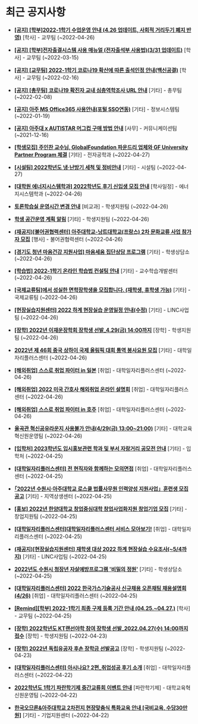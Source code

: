 # 최근 공지사항

* **[[공지] [학부]2022-1학기 수업운영 안내 (4.26 업데이트, 사회적 거리두기 폐지 반영)](http://ajou.ac.kr/kr/ajou/notice.do?mode=view&amp;articleNo=196998&amp;article.offset=0&amp;articleLimit=30)**
 [학사] - 교무팀 (~2022-04-26)

* **[[공지] [학부]전자출결시스템 사용 매뉴얼 (전자출석부 사용법)(3/31 업데이트)](http://ajou.ac.kr/kr/ajou/notice.do?mode=view&amp;articleNo=192571&amp;article.offset=0&amp;articleLimit=30)**
 [학사] - 교무팀 (~2022-03-15)

* **[[공지] [교무팀] 2022-1학기 코로나19 확산에 따른 출석인정 안내(백신공결)](http://ajou.ac.kr/kr/ajou/notice.do?mode=view&amp;articleNo=180913&amp;article.offset=0&amp;articleLimit=30)**
 [학사] - 교무팀 (~2022-02-16)

* **[[공지] [총무팀] 코로나19 확진자 교내 심층역학조사 URL 안내](http://ajou.ac.kr/kr/ajou/notice.do?mode=view&amp;articleNo=180493&amp;article.offset=0&amp;articleLimit=30)**
 [기타] - 총무팀 (~2022-02-08)

* **[[공지] 아주 MS Office365 사용안내(포털 SSO연동)](http://ajou.ac.kr/kr/ajou/notice.do?mode=view&amp;articleNo=179802&amp;article.offset=0&amp;articleLimit=30)**
 [기타] - 정보시스템팀 (~2022-01-19)

* **[[공지] 아주대 x AUTISTAR 머그컵 구매 방법 안내](http://ajou.ac.kr/kr/ajou/notice.do?mode=view&amp;articleNo=147976&amp;article.offset=0&amp;articleLimit=30)**
 [사무] - 커뮤니케이션팀 (~2021-12-16)

* **[[학생모집] 주인찬 교수님, GlobalFoundation 파운드리 업체와 GF University Partner Program 체결](http://ajou.ac.kr/kr/ajou/notice.do?mode=view&amp;articleNo=197031&amp;article.offset=0&amp;articleLimit=30)**
 [기타] - 전자공학과 (~2022-04-27)

* **[[시설팀] 2022학년도 냉·난방기 세척 및 정비안내](http://ajou.ac.kr/kr/ajou/notice.do?mode=view&amp;articleNo=197029&amp;article.offset=0&amp;articleLimit=30)**
 [기타] - 시설팀 (~2022-04-27)

* **[[대학원 에너지시스템학과] 2022학년도 후기 신입생 모집 안내](http://ajou.ac.kr/kr/ajou/notice.do?mode=view&amp;articleNo=196997&amp;article.offset=0&amp;articleLimit=30)**
 [학사일정] - 에너지시스템학과 (~2022-04-26)

* **[토론학습실 운영시간 변경 안내](http://ajou.ac.kr/kr/ajou/notice.do?mode=view&amp;articleNo=196955&amp;article.offset=0&amp;articleLimit=30)**
 [비교과] - 학생지원팀 (~2022-04-26)

* **[학생 공간운영 계획 알림](http://ajou.ac.kr/kr/ajou/notice.do?mode=view&amp;articleNo=196951&amp;article.offset=0&amp;articleLimit=30)**
 [기타] - 학생지원팀 (~2022-04-26)

* **[(재공지)[불어권협력센터] 아주대학교-낭트대학교(프랑스) 2차 문화교류 사업 참가자 모집](http://ajou.ac.kr/kr/ajou/notice.do?mode=view&amp;articleNo=196949&amp;article.offset=0&amp;articleLimit=30)**
 [행사] - 불어권협력센터 (~2022-04-26)

* **[[경기도 청년 마음건강 지원사업] 마음세움 집단상담 프로그램](http://ajou.ac.kr/kr/ajou/notice.do?mode=view&amp;articleNo=196945&amp;article.offset=0&amp;articleLimit=30)**
 [기타] - 학생상담소 (~2022-04-26)

* **[[학습법] 2022-1학기 온라인 학습법 컨설팅 안내](http://ajou.ac.kr/kr/ajou/notice.do?mode=view&amp;articleNo=196941&amp;article.offset=0&amp;articleLimit=30)**
 [기타] - 교수학습개발센터 (~2022-04-26)

* **[[국제교류팀]에서 성실한 면학장학생을 모집합니다. (재학생, 휴학생 가능)](http://ajou.ac.kr/kr/ajou/notice.do?mode=view&amp;articleNo=196939&amp;article.offset=0&amp;articleLimit=30)**
 [기타] - 국제교류팀 (~2022-04-26)

* **[[현장실습지원센터] 2022 하계 현장실습 운영일정 안내(수정)](http://ajou.ac.kr/kr/ajou/notice.do?mode=view&amp;articleNo=196938&amp;article.offset=0&amp;articleLimit=30)**
 [기타] - LINC사업팀 (~2022-04-26)

* **[[장학] 2022년 이재운장학회 장학생 선발_4.29(금) 14:00까지](http://ajou.ac.kr/kr/ajou/notice.do?mode=view&amp;articleNo=196937&amp;article.offset=0&amp;articleLimit=30)**
 [장학] - 학생지원팀 (~2022-04-26)

* **[2022년 제 46회 중국 상하이 국제 올림픽 대회 통역 봉사요원 모집](http://ajou.ac.kr/kr/ajou/notice.do?mode=view&amp;articleNo=196935&amp;article.offset=0&amp;articleLimit=30)**
 [기타] - 대학일자리플러스센터 (~2022-04-26)

* **[[해외취업] 스스로 취업 파이터 in 일본](http://ajou.ac.kr/kr/ajou/notice.do?mode=view&amp;articleNo=196934&amp;article.offset=0&amp;articleLimit=30)**
 [취업] - 대학일자리플러스센터 (~2022-04-26)

* **[[해외취업] 2022 미국 간호사 해외취업 온라인 설명회](http://ajou.ac.kr/kr/ajou/notice.do?mode=view&amp;articleNo=196933&amp;article.offset=0&amp;articleLimit=30)**
 [취업] - 대학일자리플러스센터 (~2022-04-26)

* **[[해외취업] 스스로 취업 파이터 in 호주](http://ajou.ac.kr/kr/ajou/notice.do?mode=view&amp;articleNo=196932&amp;article.offset=0&amp;articleLimit=30)**
 [취업] - 대학일자리플러스센터 (~2022-04-26)

* **[율곡관 혁신공유라운지 사용불가 안내(4/29(금) 13:00~21:00)](http://ajou.ac.kr/kr/ajou/notice.do?mode=view&amp;articleNo=196927&amp;article.offset=0&amp;articleLimit=30)**
 [기타] - 대학교육혁신원운영팀 (~2022-04-26)

* **[[입학처] 2023학년도 입시홍보관련 학과 및 부서 자랑거리 공모전 안내](http://ajou.ac.kr/kr/ajou/notice.do?mode=view&amp;articleNo=196920&amp;article.offset=0&amp;articleLimit=30)**
 [기타] - 입학처 (~2022-04-25)

* **[[대학일자리플러스센터] 전 현직자와 함께하는 모의면접](http://ajou.ac.kr/kr/ajou/notice.do?mode=view&amp;articleNo=196905&amp;article.offset=0&amp;articleLimit=30)**
 [취업] - 대학일자리플러스센터 (~2022-04-25)

* **[｢2022년 수원시·아주대학교 로스쿨 법률사무원 인력양성 지원사업」훈련생 모집 공고](http://ajou.ac.kr/kr/ajou/notice.do?mode=view&amp;articleNo=196882&amp;article.offset=0&amp;articleLimit=30)**
 [기타] - 지역상생센터 (~2022-04-25)

* **[[홍보] 2022년 한양대학교 창업중심대학 창업사업화지원 창업기업 모집](http://ajou.ac.kr/kr/ajou/notice.do?mode=view&amp;articleNo=196881&amp;article.offset=0&amp;articleLimit=30)**
 [기타] - 창업지원팀 (~2022-04-25)

* **[[대학일자리플러스센터]대학일자리플러스센터 서비스 모아보기!](http://ajou.ac.kr/kr/ajou/notice.do?mode=view&amp;articleNo=196864&amp;article.offset=0&amp;articleLimit=30)**
 [취업] - 대학일자리플러스센터 (~2022-04-25)

* **[(재공지)[현장실습지원센터] 재학생 대상 2022 하계 현장실습 수요조사(~5/4까지)](http://ajou.ac.kr/kr/ajou/notice.do?mode=view&amp;articleNo=196862&amp;article.offset=0&amp;articleLimit=30)**
 [기타] - LINC사업팀 (~2022-04-25)

* **[2022년도 수원시 청장년 자살예방프로그램 &#x27;비밀의 정원&#x27;](http://ajou.ac.kr/kr/ajou/notice.do?mode=view&amp;articleNo=196861&amp;article.offset=0&amp;articleLimit=30)**
 [기타] - 학생상담소 (~2022-04-25)

* **[[대학일자리플러스센터] 2022 한국가스기술공사 신규채용 오픈채팅 채용설명회(4/26)](http://ajou.ac.kr/kr/ajou/notice.do?mode=view&amp;articleNo=196855&amp;article.offset=0&amp;articleLimit=30)**
 [취업] - 대학일자리플러스센터 (~2022-04-25)

* **[[Remind][학부] 2022-1학기 최종 구제 등록 기간 안내 (04.25.~04.27.)](http://ajou.ac.kr/kr/ajou/notice.do?mode=view&amp;articleNo=196854&amp;article.offset=0&amp;articleLimit=30)**
 [학사] - 교무팀 (~2022-04-25)

* **[[장학] 2022학년도 KT랜선야학 참여 장학생 선발_2022.04.27(수) 14:00까지 접수](http://ajou.ac.kr/kr/ajou/notice.do?mode=view&amp;articleNo=196850&amp;article.offset=0&amp;articleLimit=30)**
 [장학] - 학생지원팀 (~2022-04-23)

* **[[장학] 2022년 독립유공자 후손 장학금 선발공고](http://ajou.ac.kr/kr/ajou/notice.do?mode=view&amp;articleNo=196849&amp;article.offset=0&amp;articleLimit=30)**
 [장학] - 학생지원팀 (~2022-04-23)

* **[[대학일자리플러스센터] 아시나요? 2편_취업성공 후기 소개](http://ajou.ac.kr/kr/ajou/notice.do?mode=view&amp;articleNo=196847&amp;article.offset=0&amp;articleLimit=30)**
 [취업] - 대학일자리플러스센터 (~2022-04-22)

* **[2022학년도 1학기 파란학기제 중간교류회 이벤트 안내](http://ajou.ac.kr/kr/ajou/notice.do?mode=view&amp;articleNo=196845&amp;article.offset=0&amp;articleLimit=30)**
 [파란학기제] - 대학교육혁신원운영팀 (~2022-04-22)

* **[한국오므론&amp;아주대학교 2차전지 현장맞춤식 특화교육 안내 [국비교육, 수당30만원]](http://ajou.ac.kr/kr/ajou/notice.do?mode=view&amp;articleNo=196839&amp;article.offset=0&amp;articleLimit=30)**
 [기타] - 기업지원센터 (~2022-04-22)
